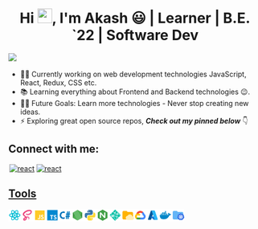 <h1 align="center">Hi <img src="https://github.com/TheDudeThatCode/TheDudeThatCode/blob/master/Assets/Hi.gif" height="29px" width="29px" />, I'm Akash 😃 | Learner | B.E. `22 | Software Dev </h1>

![](https://github.com/amandewatnitrr/amandewatnitrr/blob/main/header_.png)


- 👨‍💻 Currently working on web development technologies JavaScript, React, Redux, CSS etc.
- 📚 Learning everything about Frontend and Backend technologies 😉.
- 💪🏼 Future Goals: Learn more technologies - Never stop creating new ideas.
- ⚡ Exploring great open source repos, ***Check out my pinned below*** 👇

## Connect with me:
<p align="left">

<a  href="https://www.linkedin.com/in/aman-akash/"><img style="margin-left:2px" src="https://raw.githubusercontent.com/gilbarbara/logos/master/logos/linkedin-icon.svg" alt="react" width="35" height="25" /></a>
<a  href="mailto:sir.akashaman@gmail.com"><img src="https://raw.githubusercontent.com/gilbarbara/logos/master/logos/google-gmail.svg" alt="react" width="28" height="25" />
</p>

## Tools

<p style="display: flex">
<img src="https://raw.githubusercontent.com/PKief/vscode-material-icon-theme/main/icons/react.svg" alt="react" width="25" height="25" />
<img src="https://raw.githubusercontent.com/PKief/vscode-material-icon-theme/main/icons/sass.svg" alt="sass" width="25" height="25" />
<img src="https://raw.githubusercontent.com/PKief/vscode-material-icon-theme/main/icons/javascript.svg" alt="javascript" width="25" height="25" />
<img src="https://raw.githubusercontent.com/PKief/vscode-material-icon-theme/main/icons/typescript.svg" alt="typescript" width="25" height="25" />
<img src="https://raw.githubusercontent.com/PKief/vscode-material-icon-theme/main/icons/csharp.svg" alt=".NET" width="25" height="25" />
<img src="https://raw.githubusercontent.com/PKief/vscode-material-icon-theme/main/icons/nodejs_alt.svg" alt="nodejs" width="25" height="25" />
<img src="https://raw.githubusercontent.com/PKief/vscode-material-icon-theme/main/icons/python.svg" alt="python" width="25" height="25" />
<img src="https://raw.githubusercontent.com/PKief/vscode-material-icon-theme/main/icons/nginx.svg" alt="nginx" width="25" height="25" />
<img src="https://raw.githubusercontent.com/PKief/vscode-material-icon-theme/main/icons/netlify.svg" alt="netlify" width="25" height="25" />
<img src="https://raw.githubusercontent.com/PKief/vscode-material-icon-theme/main/icons/folder-aws.svg" alt="aws" width="25" height="25" />
<img src="https://raw.githubusercontent.com/PKief/vscode-material-icon-theme/main/icons/gcp.svg" alt="gcp" width="25" height="25" />
<img src="https://raw.githubusercontent.com/PKief/vscode-material-icon-theme/main/icons/azure.svg" alt="azure" width="25" height="25" />
<img src="https://raw.githubusercontent.com/PKief/vscode-material-icon-theme/main/icons/docker.svg" alt="Docker" width="25" height="25" />
<img src="https://raw.githubusercontent.com/PKief/vscode-material-icon-theme/main/icons/folder-kubernetes.svg" alt="Kubernetes" width="25" height="25" />
</p>

<br>



